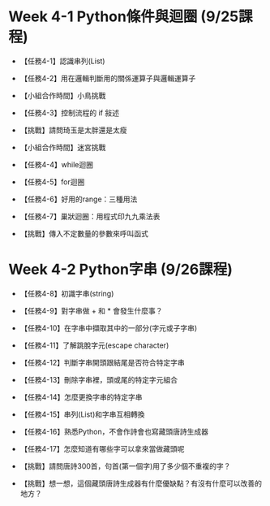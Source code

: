 # Week 4-1 Python條件與迴圈 (9/25課程)

- 【任務4-1】認識串列(List)

- 【任務4-2】用在邏輯判斷用的關係運算子與邏輯運算子

- 【小組合作時間】小鳥挑戰

- 【任務4-3】控制流程的 if 敍述

- 【挑戰】請問琦玉是太胖還是太瘦

- 【小組合作時間】迷宮挑戰

- 【任務4-4】while迴圈

- 【任務4-5】for迴圈

- 【任務4-6】好用的range：三種用法

- 【任務4-7】巢狀迴圈：用程式印九九乘法表

- 【挑戰】傳入不定數量的參數來呼叫函式

# Week 4-2 Python字串 (9/26課程)

- 【任務4-8】初識字串(string)

- 【任務4-9】對字串做 + 和 * 會發生什麼事？

- 【任務4-10】在字串中擷取其中的一部分(字元或子字串)

- 【任務4-11】了解跳脫字元(escape character)

- 【任務4-12】判斷字串開頭跟結尾是否符合特定字串

- 【任務4-13】刪除字串裡，頭或尾的特定字元組合

- 【任務4-14】怎麼更換字串的特定字串

- 【任務4-15】串列(List)和字串互相轉換

- 【任務4-16】熟悉Python，不會作詩會也寫藏頭唐詩生成器

- 【任務4-17】怎麼知道有哪些字可以拿來當做藏頭呢

- 【挑戰】請問唐詩300首，句首(第一個字)用了多少個不重複的字？

- 【挑戰】想一想，這個藏頭唐詩生成器有什麼優缺點？有沒有什麼可以改善的地方？
